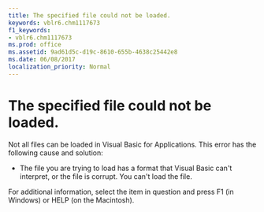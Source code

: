 ```yaml
---
title: The specified file could not be loaded.
keywords: vblr6.chm1117673
f1_keywords:
- vblr6.chm1117673
ms.prod: office
ms.assetid: 9ad61d5c-d19c-8610-655b-4638c25442e8
ms.date: 06/08/2017
localization_priority: Normal
---
```



# The specified file could not be loaded.

Not all files can be loaded in Visual Basic for Applications. This error has the following cause and solution:



- The file you are trying to load has a format that Visual Basic can't interpret, or the file is corrupt. You can't load the file.
    

For additional information, select the item in question and press F1 (in Windows) or HELP (on the Macintosh).


